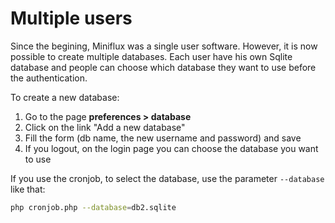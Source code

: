 Multiple users
==============

Since the begining, Miniflux was a single user software.
However, it is now possible to create multiple databases.
Each user have his own Sqlite database and people can choose which database they want to use before the authentication.

To create a new database:

1. Go to the page **preferences > database**
2. Click on the link "Add a new database"
3. Fill the form (db name, the new username and password) and save
4. If you logout, on the login page you can choose the database you want to use

If you use the cronjob, to select the database, use the parameter `--database` like that:

```bash
php cronjob.php --database=db2.sqlite
```
